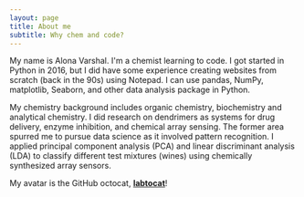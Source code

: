 ```yaml
---
layout: page
title: About me
subtitle: Why chem and code?
---
```


My name is Alona Varshal. I'm a chemist learning to code. I got started in Python in 2016, but I did have some experience creating websites from scratch (back in the 90s) using Notepad. I can use pandas, NumPy, matplotlib, Seaborn, and other data analysis package in Python.

My chemistry background includes organic chemistry, biochemistry and analytical chemistry. I did research on dendrimers as systems for drug delivery, enzyme inhibition,
and chemical array sensing. The former area spurred me to pursue data science as it involved pattern recognition. I applied principal component analysis (PCA) and linear discriminant analysis (LDA) to classify different test mixtures (wines) using chemically synthesized array sensors.

My avatar is the GitHub octocat, [**labtocat**](https://octodex.github.com/labtocat)!